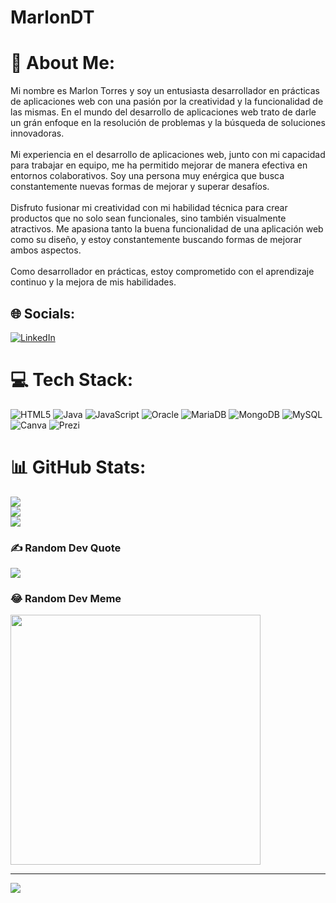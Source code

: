 # MarlonDT
# 💫 About Me:
Mi nombre es Marlon Torres y soy un entusiasta desarrollador en prácticas de aplicaciones web con una pasión por la creatividad y la funcionalidad de las mismas. En el mundo del desarrollo de aplicaciones web trato de darle un grán enfoque en la resolución de problemas y la búsqueda de soluciones innovadoras.<br><br>Mi experiencia en el desarrollo de aplicaciones web, junto con mi capacidad para trabajar en equipo, me ha permitido mejorar de manera efectiva en entornos colaborativos. Soy una persona muy enérgica que busca constantemente nuevas formas de mejorar y superar desafíos.<br><br>Disfruto fusionar mi creatividad con mi habilidad técnica para crear productos que no solo sean funcionales, sino también visualmente atractivos. Me apasiona tanto la buena funcionalidad de una aplicación web como su diseño, y estoy constantemente buscando formas de mejorar ambos aspectos.<br><br>Como desarrollador en prácticas, estoy comprometido con el aprendizaje continuo y la mejora de mis habilidades.


## 🌐 Socials:
[![LinkedIn](https://img.shields.io/badge/LinkedIn-%230077B5.svg?logo=linkedin&logoColor=white)](https://linkedin.com/in/www.linkedin.com/in/marlon-ts-982a17305) 

# 💻 Tech Stack:
![HTML5](https://img.shields.io/badge/html5-%23E34F26.svg?style=for-the-badge&logo=html5&logoColor=white) ![Java](https://img.shields.io/badge/java-%23ED8B00.svg?style=for-the-badge&logo=openjdk&logoColor=white) ![JavaScript](https://img.shields.io/badge/javascript-%23323330.svg?style=for-the-badge&logo=javascript&logoColor=%23F7DF1E) ![Oracle](https://img.shields.io/badge/Oracle-F80000?style=for-the-badge&logo=oracle&logoColor=white) ![MariaDB](https://img.shields.io/badge/MariaDB-003545?style=for-the-badge&logo=mariadb&logoColor=white) ![MongoDB](https://img.shields.io/badge/MongoDB-%234ea94b.svg?style=for-the-badge&logo=mongodb&logoColor=white) ![MySQL](https://img.shields.io/badge/mysql-%2300000f.svg?style=for-the-badge&logo=mysql&logoColor=white) ![Canva](https://img.shields.io/badge/Canva-%2300C4CC.svg?style=for-the-badge&logo=Canva&logoColor=white) ![Prezi](https://img.shields.io/badge/Prezi-%23000000.svg?style=for-the-badge&logo=Prezi&logoColor=white)
# 📊 GitHub Stats:
![](https://github-readme-stats.vercel.app/api?username=MarlonDT24&theme=gruvbox&hide_border=false&include_all_commits=false&count_private=false)<br/>
![](https://github-readme-streak-stats.herokuapp.com/?user=MarlonDT24&theme=gruvbox&hide_border=false)<br/>
![](https://github-readme-stats.vercel.app/api/top-langs/?username=MarlonDT24&theme=gruvbox&hide_border=false&include_all_commits=false&count_private=false&layout=compact)

### ✍️ Random Dev Quote
![](https://quotes-github-readme.vercel.app/api?type=horizontal&theme=radical)

### 😂 Random Dev Meme
<img src='https://randommeme-five.vercel.app/' style="height: 400px;"/>

---
[![](https://visitcount.itsvg.in/api?id=MarlonDT24&icon=1&color=3)](https://visitcount.itsvg.in)

<!-- Proudly created with GPRM ( https://gprm.itsvg.in ) -->
